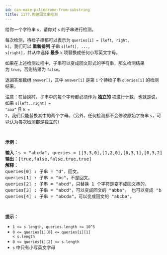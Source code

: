 ```yaml
---
id: can-make-palindrome-from-substring
title: 1177.构建回文串检测
---
```

给你一个字符串 <code>s</code>，请你对 <code>s</code> 的子串进行检测。

每次检测，待检子串都可以表示为 <code>queries[i] = [left, right, k]</code>。我们可以 **重新排列** 子串 <code>s[left], ..., s[right]</code>，并从中选择 **最多** <code>k</code> 项替换成任何小写英文字母。 

如果在上述检测过程中，子串可以变成回文形式的字符串，那么检测结果为 <code>true</code>，否则结果为 <code>false</code>。

返回答案数组 <code>answer[]</code>，其中 <code>answer[i]</code> 是第 <code>i</code> 个待检子串 <code>queries[i]</code> 的检测结果。

注意：在替换时，子串中的每个字母都必须作为 **独立的** 项进行计数，也就是说，如果 <code>s[left..right] = &#34;aaa&#34;</code> 且 <code>k = 2</code>，我们只能替换其中的两个字母。（另外，任何检测都不会修改原始字符串 <code>s</code>，可以认为每次检测都是独立的）

 

**示例：**


<pre><strong>输入：</strong>s = &#34;abcda&#34;, queries = [[3,3,0],[1,2,0],[0,3,1],[0,3,2],[0,4,1]]<br/><strong>输出：</strong>[true,false,false,true,true]<br/><strong>解释：</strong><br/>queries[0] : 子串 = &#34;d&#34;，回文。<br/>queries[1] : 子串 = &#34;bc&#34;，不是回文。<br/>queries[2] : 子串 = &#34;abcd&#34;，只替换 1 个字符是变不成回文串的。<br/>queries[3] : 子串 = &#34;abcd&#34;，可以变成回文的 &#34;abba&#34;。 也可以变成 &#34;baab&#34;，先重新排序变成 &#34;bacd&#34;，然后把 &#34;cd&#34; 替换为 &#34;ab&#34;。<br/>queries[4] : 子串 = &#34;abcda&#34;，可以变成回文的 &#34;abcba&#34;。<br/></pre>

 

**提示：**


- <code>1 &lt;= s.length, queries.length &lt;= 10^5</code>
- <code>0 &lt;= queries[i][0] &lt;= queries[i][1] &lt; s.length</code>
- <code>0 &lt;= queries[i][2] &lt;= s.length</code>
- <code>s</code> 中只有小写英文字母
